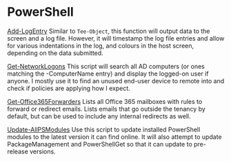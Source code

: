 # PowerShell

[Add-LogEntry](https://github.com/kieranwalsh/PowerShell/blob/main/Add-LogEntry/add-LogEntry.ps1)
Similar to `Tee-Object`, this function will output data to the screen and a log file. However, it will timestamp the log file entries and allow for various indentations in the log, and colours in the host screen, depending on the data submitted.

[Get-NetworkLogons](https://github.com/kieranwalsh/PowerShell/tree/main/Get-NetworkLogons)
This script will search all AD computers (or ones matching the -ComputerName entry) and display the logged-on user if anyone. I mostly use it to find an unused end-user device to remote into and check if policies are applying how I expect.

[Get-Office365Forwarders](https://github.com/kieranwalsh/PowerShell/tree/main/Get-Office365Forwarders)
Lists all Office 365 mailboxes with rules to forward or redirect emails. Lists emails that go outside the tenancy by default, but can be used to include any internal redirects as well.

[Update-AllPSModules](https://github.com/kieranwalsh/PowerShell/tree/main/Update-AllPSModules)
Use this script to update installed PowerShell modules to the latest version it can find online. It will also attempt to update PackageManagement and PowerShellGet so that it can update to pre-release versions.
